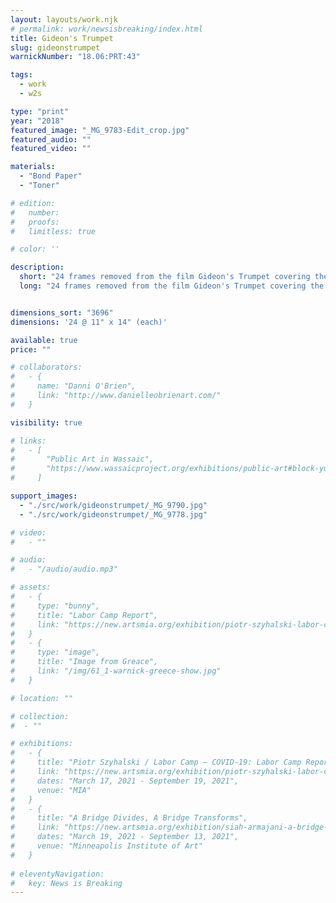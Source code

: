 ```yaml
---
layout: layouts/work.njk
# permalink: work/newsisbreaking/index.html
title: Gideon's Trumpet
slug: gideonstrumpet
warnickNumber: "18.06:PRT:43"

tags:
  - work
  - w2s

type: "print"
year: "2018"
featured_image: "_MG_9783-Edit_crop.jpg"
featured_audio: ""
featured_video: ""

materials: 
  - "Bond Paper"
  - "Toner"

# edition: 
#   number: 
#   proofs: 
#   limitless: true

# color: ''

description:
  short: "24 frames removed from the film Gideon's Trumpet covering the second during which Clarence Earl Gideon is sentneced to Gideon five years in the state prison. This moment of <i>performative language</i> changed his life simply because he was poor. Clarence Earl Gideon's case eveturally made it to the Supreme Court and was pivitol in establishing a right to representation regardless of wealth."
  long: "24 frames removed from the film Gideon's Trumpet covering the second during which Clarence Earl Gideon is sentneced to Gideon five years in the state prison. This moment of <i>performative language</i> changed his life simply because he was poor. Clarence Earl Gideon's case eveturally made it to the Supreme Court and was pivitol in establishing a right to representation regardless of wealth."


dimensions_sort: "3696"
dimensions: '24 @ 11" x 14" (each)'

available: true
price: ""

# collaborators:
#   - {
#     name: "Danni O'Brien",
#     link: "http://www.danielleobrienart.com/"
#   }

visibility: true

# links:
#   - [
#       "Public Art in Wassaic",
#       "https://www.wassaicproject.org/exhibitions/public-art#block-yui_3_17_2_1_1635259463800_75918",
#     ]

support_images: 
  - "./src/work/gideonstrumpet/_MG_9790.jpg"
  - "./src/work/gideonstrumpet/_MG_9778.jpg"

# video:
#   - ""

# audio:
#   - "/audio/audio.mp3"

# assets: 
#   - {
#     type: "bunny",
#     title: "Labor Camp Report",
#     link: "https://new.artsmia.org/exhibition/piotr-szyhalski-labor-camp-covid-19-labor-camp-report"
#   }
#   - {
#     type: "image",
#     title: "Image from Greace",
#     link: "/img/61_1-warnick-greece-show.jpg"
#   }

# location: ""

# collection:
#  - ""

# exhibitions:
#   - {
#     title: "Piotr Szyhalski / Labor Camp – COVID-19: Labor Camp Report",
#     link: "https://new.artsmia.org/exhibition/piotr-szyhalski-labor-camp-covid-19-labor-camp-report",
#     dates: "March 17, 2021 - September 19, 2021",
#     venue: "MIA"
#   }
#   - {
#     title: "A Bridge Divides, A Bridge Transforms",
#     link: "https://new.artsmia.org/exhibition/siah-armajani-a-bridge-divides-a-bridge-transforms",
#     dates: "March 19, 2021 - September 13, 2021",
#     venue: "Minneapolis Institute of Art"
#   }
  
# eleventyNavigation:
#   key: News is Breaking
---
```

